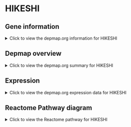 <h1>HIKESHI</h1>

<h2>Gene information</h2>
<details>
  <summary>Click to view the depmap.org information for HIKESHI</summary>
  <p><a href="https://depmap.org/portal/gene/HIKESHI?tab=about" target="_BLANK">Open page in a new tab...</a></p>
  <iframe src="https://depmap.org/portal/gene/HIKESHI?tab=about" style="border:none;width:100%;height:800px"></iframe>
</details>

<h2>Depmap overview</h2>
<details>
  <summary>Click to view the depmap.org summary for HIKESHI</summary>
  <p><a href="https://depmap.org/portal/gene/HIKESHI?tab=overview" target="_BLANK">Open page in a new tab...</a></p>
  <iframe src="https://depmap.org/portal/gene/HIKESHI?tab=overview" style="border:none;width:100%;height:800px"></iframe>
</details>

<h2>Expression</h2>
<details>
  <summary>Click to view the depmap.org expression data for HIKESHI</summary>
  <p><a href="https://depmap.org/portal/gene/HIKESHI?tab=characterization" target="_BLANK">Open page in a new tab...</a></p>
  <iframe src="https://depmap.org/portal/gene/HIKESHI?tab=characterization" style="border:none;width:100%;height:800px"></iframe>
</details>



<h2>Reactome Pathway diagram</h2>
<details>
  <summary>Click to view the Reactome pathway for HIKESHI</summary>
  <p><a href="https://reactome.org/PathwayBrowser/#/R-HSA-3371453" target="_BLANK">Open page in a new tab...</a></p>
  <p>Regulation of HSF1-mediated heat shock response</p>
<iframe src="https://reactome.org/PathwayBrowser/#/R-HSA-3371453" style="border:none;width:100%;height:800px"></iframe>
</details>



